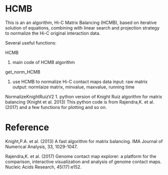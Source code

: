 # HCMB
This is an an algorithm, Hi-C Matrix Balancing (HCMB), based on iterative solution of equations, combining with linear search and projection strategy to normalize the Hi-C original interaction data.

Several useful functions:

HCMB
   1. main code of HCMB algorithm

get_norm_HCMB
   1. use HCMB to normalize Hi-C contact maps data
    input: raw matrix
    output: normlaize matrix, minvalue, maxvalue, running time
    

NormalizeKnightRuizV2
    1. python version of Knight Ruiz algorithm for matrix balancing (Knight et al. 2013)
     This python code is from Rajendra,K. et al. (2017)
and a few functions for plotting and so on.


# Reference
Knight,P.A. et al. (2013) A fast algorithm for matrix balancing. IMA Journal of Numerical Analysis, 33, 1029-1047.

Rajendra,K. et al. (2017) Genome contact map explorer: a platform for the comparison,
     interactive visualization and analysis of genome contact maps. Nucleic Acids Research, 45(17):e152.
